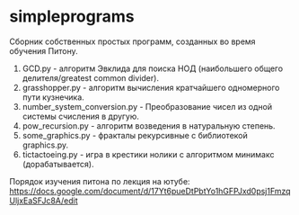 # simpleprograms

Сборник собственных простых программ, созданных во время обучения Питону.

1. GCD.py - алгоритм Эвклида для поиска НОД (наибольшего общего делителя/greatest common divider).
0. grasshopper.py - алгоритм вычисления кратчайшего одномерного пути кузнечика.
0. number_system_conversion.py - Преобразование чисел из одной системы счисления в другую.
0. pow_recursion.py - алгоритм возведения в натуральную степень.
0. some_graphics.py - фракталы рекурсивные с библиотекой graphics.py. 
0. tictactoeing.py - игра в крестики нолики с алгоритмом минимакс (дорабатывается).

Порядок изучения питона по лекция на ютубе:
https://docs.google.com/document/d/17Yt6pueDtPbtYo1hGFPJxd0psj1FmzqUljxEaSFJc8A/edit
